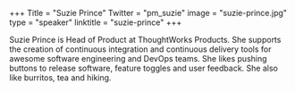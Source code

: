 +++
Title = "Suzie Prince"
Twitter = "pm_suzie"
image = "suzie-prince.jpg"
type = "speaker"
linktitle = "suzie-prince"
+++

Suzie Prince is Head of Product at ThoughtWorks Products. She supports the creation of continuous integration and continuous delivery tools for awesome software engineering and DevOps teams. She likes pushing buttons to release software, feature toggles and user feedback. She also like burritos, tea and hiking.
